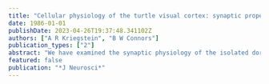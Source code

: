 ```yaml
---
title: "Cellular physiology of the turtle visual cortex: synaptic properties and intrinsic circuitry"
date: 1986-01-01
publishDate: 2023-04-26T19:37:48.341102Z
authors: ["A R Kriegstein", "B W Connors"]
publication_types: ["2"]
abstract: "We have examined the synaptic physiology of the isolated dorsal cortex of the turtle, Pseudemys scripta elegans. Electrical stimulation of afferent pathways elicited distinct, stereotyped responses in pyramidal and stellate neurons. Single shocks evoked a long-lasting barrage of excitatory postsynaptic potentials (EPSPs) in stellate cells, and led to a burst of several action potentials. Under the same circumstances, pyramidal cells displayed a small amount of short-latency excitation, but this was accompanied by a profound and prolonged set of inhibitory post-synaptic potentials (IPSPs). Synaptic excitation of the distal dendrites of pyramidal cells could evoke dendritic action potentials that were visible at the soma as small all-or-none spikes rising from the hyperpolarized level of the IPSP. There appeared to be two mechanistically different types of IPSPs in pyramidal cells. The first occurred at short latency, could produce a very large conductance increase, reversed polarity at -71 mV, and was chloride-dependent. The second was generally smaller and more protracted, had a relatively negative reversal potential of -85 to -95 mV, and was insensitive to chloride injection. Focal application of small doses of the putative inhibitory neurotransmitter gamma-aminobutyric acid (GABA) onto the somata of pyramidal cells caused a conductance increase and hyperpolarization. This response had features in common with the short-latency IPSP, including an identical reversal potential. Application of large doses of GABA to the somata of pyramidal cells or smaller doses to their dendrites elicited multiphasic or purely depolarizing responses that were at least partly due to time- or space-dependent shifts of the equilibrium potential of the response. Bicuculline methiodide, a potent GABA antagonist, depressed both the responses to GABA and the short-latency IPSP, but not the long-latency IPSP; synchronized epileptiform burst discharges also resulted. These findings, together with responses to locally applied electric shocks and the excitatory amino acid glutamate, suggested that inhibition of pyramidal cells was generated intrinsically by stellate cells, and that the cortical circuit provides pathways for both feedforward and feedback GABAergic inhibition. The data also suggest that pyramidal cells are mutually excitatory. These features are similar to the basic intrinsic circuitry in the telencephalic cortices of mammals."
featured: false
publication: "*J Neurosci*"
---
```


